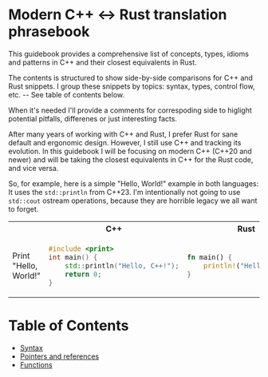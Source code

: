 # Modern C++ <-> Rust translation phrasebook

This guidebook provides a comprehensive list of concepts, types, idioms and patterns in C++ and their closest equivalents in Rust.

The contents is structured to show side-by-side comparisons for C++ and Rust snippets. I group these snippets by topics: syntax, types, control flow, etc. -- See table of contents below.

When it's needed I'll provide a comments for correspoding side to higlight potential pitfalls, differenes or just interesting facts.

After many years of working with C++ and Rust, I prefer Rust for sane default and ergonomic design. However, I still use C++ and tracking its evolution. In this guidebook I will be focusing on modern C++ (C++20 and newer) and will be taking the closest equivalents in C++ for the Rust code, and vice versa.

So, for example, here is a simple "Hello, World!" example in both languages: It uses the `std::println` from C++23. I'm intentionally not going to use `std::cout` ostream operations, because they are horrible legacy we all want to forget.

<table>
<tr>
    <th></th>
    <th>C++</th>
    <th>Rust</th>
</tr>
<tr>
<td>Print "Hello, World!"</td>
<td>

```cpp
#include <print>
int main() {
    std::println("Hello, C++!");
    return 0;
}
```
</td>
    
<td>

```rust
fn main() {
    println!("Hello, Rust!");
}
```
</td>
</tr>
</table>

# Table of Contents
- [Syntax](syntax.md)
- [Pointers and references](pointers.md)
- [Functions](functions.md)